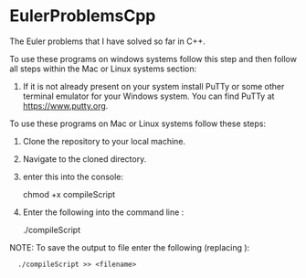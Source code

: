 # EulerProblemsCpp
The Euler problems that I have solved so far in C++.

To use these programs on windows systems follow this step and
then follow all steps within the Mac or Linux systems section:

1) If it is not already present on your system install PuTTy
   or some other terminal emulator for your Windows system.
   You can find PuTTy at https://www.putty.org.

To use these programs on Mac or Linux systems follow these steps:

1) Clone the repository to your local machine.
2) Navigate to the cloned directory.
3) enter this into the console:

      chmod +x compileScript

5) Enter the following into the command line :

      ./compileScript

NOTE: To save the output to file enter the following
      (replacing <filename>):

      ./compileScript >> <filename>
